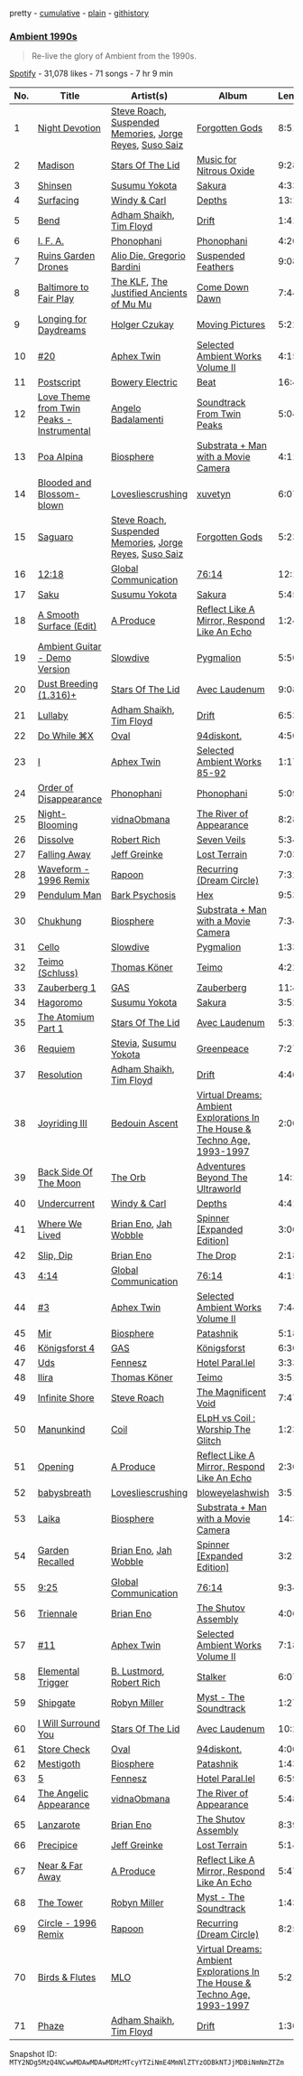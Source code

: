 pretty - [cumulative](/playlists/cumulative/37i9dQZF1DXaJ6UYQLBB2k.md) - [plain](/playlists/plain/37i9dQZF1DXaJ6UYQLBB2k) - [githistory](https://github.githistory.xyz/mackorone/spotify-playlist-archive/blob/main/playlists/plain/37i9dQZF1DXaJ6UYQLBB2k)

### [Ambient 1990s](https://open.spotify.com/playlist/37i9dQZF1DXaJ6UYQLBB2k)

> Re\-live the glory of Ambient from the 1990s.

[Spotify](https://open.spotify.com/user/spotify) - 31,078 likes - 71 songs - 7 hr 9 min

| No. | Title | Artist(s) | Album | Length |
|---|---|---|---|---|
| 1 | [Night Devotion](https://open.spotify.com/track/5elyZ0NvsnePQ2bHzZHbjn) | [Steve Roach](https://open.spotify.com/artist/00gh6kmKYOu8xyorRxQm6a), [Suspended Memories](https://open.spotify.com/artist/7pvTCKClynPrI7oNjbeCw6), [Jorge Reyes](https://open.spotify.com/artist/73lAf1b3vgM25fxLa0oIJV), [Suso Saiz](https://open.spotify.com/artist/5gdvIKIFREcJmy3LV6yhBh) | [Forgotten Gods](https://open.spotify.com/album/5zHP5vjdv8V7bUYKW7w9zW) | 8:51 |
| 2 | [Madison](https://open.spotify.com/track/5Btgc68US7H8c9AWGaWyo5) | [Stars Of The Lid](https://open.spotify.com/artist/36pCa1JHc6hlGbfEmLzJQc) | [Music for Nitrous Oxide](https://open.spotify.com/album/0M1g1pY65GnVJSV7uJs43Y) | 9:28 |
| 3 | [Shinsen](https://open.spotify.com/track/00J8P1V7Vbwyh8QLnvbGAL) | [Susumu Yokota](https://open.spotify.com/artist/3ND5NWoKzlelYDDyWqSQpQ) | [Sakura](https://open.spotify.com/album/2BRedpXNmL3NkN2eutmXZ2) | 4:33 |
| 4 | [Surfacing](https://open.spotify.com/track/6YATWkNk120ofMCau5ePPx) | [Windy & Carl](https://open.spotify.com/artist/6qNSgOBq7aNMSUh1lxUhYq) | [Depths](https://open.spotify.com/album/4N2itOeznvkwIysfQVjGP1) | 13:17 |
| 5 | [Bend](https://open.spotify.com/track/0dOzzRIhaTxeleMjqugYDh) | [Adham Shaikh](https://open.spotify.com/artist/5jYKOT6F4yFRxLripcUnRu), [Tim Floyd](https://open.spotify.com/artist/6kq8fkuEqOfcqZhUHa69KG) | [Drift](https://open.spotify.com/album/1ZP8ZRPWDYfj6aGWtJua11) | 1:41 |
| 6 | [I\. F\. A.](https://open.spotify.com/track/3B9xVOucABB6Jc9KJuD3Ej) | [Phonophani](https://open.spotify.com/artist/5CaaxBjVUCIg3mTwOyfQMW) | [Phonophani](https://open.spotify.com/album/4UJHCHLHkTkZ8JORmO0HYQ) | 4:20 |
| 7 | [Ruins Garden Drones](https://open.spotify.com/track/3qTXozJolSndqd3zNkjxUD) | [Alio Die, Gregorio Bardini](https://open.spotify.com/artist/15TmzWRgHtXeXhhU34nopD) | [Suspended Feathers](https://open.spotify.com/album/05fvIaTslna4FiYqJNR2Et) | 9:08 |
| 8 | [Baltimore to Fair Play](https://open.spotify.com/track/0TJJcRcGvDs7DxAL79bqFN) | [The KLF](https://open.spotify.com/artist/6dYrdRlNZSKaVxYg5IrvCH), [The Justified Ancients of Mu Mu](https://open.spotify.com/artist/623YeFh2bNivR5ZxQcsjjP) | [Come Down Dawn](https://open.spotify.com/album/4fBvkZkBuPyo3k7ZogKFAo) | 7:44 |
| 9 | [Longing for Daydreams](https://open.spotify.com/track/0lPoWjJaNfHm16girMZV7v) | [Holger Czukay](https://open.spotify.com/artist/58nPlJ5CNYu0nGLOuE1Uuk) | [Moving Pictures](https://open.spotify.com/album/2e8sm7FQGeZYHWEUVS5SbY) | 5:22 |
| 10 | [\#20](https://open.spotify.com/track/5IExVHUiRccCWyJ4imu9qD) | [Aphex Twin](https://open.spotify.com/artist/6kBDZFXuLrZgHnvmPu9NsG) | [Selected Ambient Works Volume II](https://open.spotify.com/album/17vHPMmoxN5B8cdhCDeMTe) | 4:15 |
| 11 | [Postscript](https://open.spotify.com/track/3g1hBwztBeoT9dK9w16ENA) | [Bowery Electric](https://open.spotify.com/artist/6a27jEzxHDgONdmADAGcej) | [Beat](https://open.spotify.com/album/6jbGBeBtwD05O0EV9RFjlC) | 16:41 |
| 12 | [Love Theme from Twin Peaks \- Instrumental](https://open.spotify.com/track/6WSB31O8sxrhly3HNfOEzF) | [Angelo Badalamenti](https://open.spotify.com/artist/3Eeb1U0VJTDaFpBHV4DmHl) | [Soundtrack From Twin Peaks](https://open.spotify.com/album/6iGX2bbzKEocRY0HzdQ9zX) | 5:04 |
| 13 | [Poa Alpina](https://open.spotify.com/track/4K4kedXFAuW6gn8iwgGFTw) | [Biosphere](https://open.spotify.com/artist/2rcnAZ6DvORQ365X3zVYpr) | [Substrata + Man with a Movie Camera](https://open.spotify.com/album/5QIf4hNIAksV1uMCXHVkAZ) | 4:11 |
| 14 | [Blooded and Blossom\-blown](https://open.spotify.com/track/15x9WXAz8YHrGfibgsirdN) | [Lovesliescrushing](https://open.spotify.com/artist/06yvjjrPokJGC66DzFfCkF) | [xuvetyn](https://open.spotify.com/album/2LkJyutWxt9P2DKs24kzS0) | 6:07 |
| 15 | [Saguaro](https://open.spotify.com/track/6k9epHaioQVz1PHdgCu3Oj) | [Steve Roach](https://open.spotify.com/artist/00gh6kmKYOu8xyorRxQm6a), [Suspended Memories](https://open.spotify.com/artist/7pvTCKClynPrI7oNjbeCw6), [Jorge Reyes](https://open.spotify.com/artist/73lAf1b3vgM25fxLa0oIJV), [Suso Saiz](https://open.spotify.com/artist/5gdvIKIFREcJmy3LV6yhBh) | [Forgotten Gods](https://open.spotify.com/album/5zHP5vjdv8V7bUYKW7w9zW) | 5:23 |
| 16 | [12:18](https://open.spotify.com/track/4GgIxF4YtxQl8Dj9MJIjOA) | [Global Communication](https://open.spotify.com/artist/6YktolrgGPFMwWrmAgf4hu) | [76:14](https://open.spotify.com/album/4y0wXNP3t9rUv1y58Peuj1) | 12:17 |
| 17 | [Saku](https://open.spotify.com/track/78WANNBMEK80nVGTWFGXyg) | [Susumu Yokota](https://open.spotify.com/artist/3ND5NWoKzlelYDDyWqSQpQ) | [Sakura](https://open.spotify.com/album/2BRedpXNmL3NkN2eutmXZ2) | 5:45 |
| 18 | [A Smooth Surface \(Edit\)](https://open.spotify.com/track/4QcvTUmmzXrr3kwQ30jGeX) | [A Produce](https://open.spotify.com/artist/0BtlYa6Mov8Ike1JmPE1dt) | [Reflect Like A Mirror, Respond Like An Echo](https://open.spotify.com/album/5xecJxSkuzwT2DruccuBIN) | 1:24 |
| 19 | [Ambient Guitar \- Demo Version](https://open.spotify.com/track/7CKZvtrkkUgN6cRJzyYVeg) | [Slowdive](https://open.spotify.com/artist/72X6FHxaShda0XeQw3vbeF) | [Pygmalion](https://open.spotify.com/album/7n7VUw9XFam4zMT7zn99tq) | 5:50 |
| 20 | [Dust Breeding \(1.316\)+](https://open.spotify.com/track/71D54BLSv3OZXQCcCE8iir) | [Stars Of The Lid](https://open.spotify.com/artist/36pCa1JHc6hlGbfEmLzJQc) | [Avec Laudenum](https://open.spotify.com/album/7GAdWrS7xbumDLadbeOAbB) | 9:08 |
| 21 | [Lullaby](https://open.spotify.com/track/4AeNCT0EyQjqpG40qP84sW) | [Adham Shaikh](https://open.spotify.com/artist/5jYKOT6F4yFRxLripcUnRu), [Tim Floyd](https://open.spotify.com/artist/6kq8fkuEqOfcqZhUHa69KG) | [Drift](https://open.spotify.com/album/1ZP8ZRPWDYfj6aGWtJua11) | 6:53 |
| 22 | [Do While ⌘X](https://open.spotify.com/track/16fZFSlV2VIDcY77mVtUMI) | [Oval](https://open.spotify.com/artist/1Yti3CsDazWVjNMXBHx1Af) | [94diskont.](https://open.spotify.com/album/33xUwaoTPJ9aNbCJZEpRol) | 4:50 |
| 23 | [I](https://open.spotify.com/track/2FQviMkaoixlgWuGL4u1EO) | [Aphex Twin](https://open.spotify.com/artist/6kBDZFXuLrZgHnvmPu9NsG) | [Selected Ambient Works 85\-92](https://open.spotify.com/album/7aNclGRxTysfh6z0d8671k) | 1:17 |
| 24 | [Order of Disappearance](https://open.spotify.com/track/2P5sl2JH1eLdWJVdTScoQO) | [Phonophani](https://open.spotify.com/artist/5CaaxBjVUCIg3mTwOyfQMW) | [Phonophani](https://open.spotify.com/album/4UJHCHLHkTkZ8JORmO0HYQ) | 5:09 |
| 25 | [Night\-Blooming](https://open.spotify.com/track/1E3bvx82Sy1im1UyWX1uel) | [vidnaObmana](https://open.spotify.com/artist/2IZOC3H2mKRvJ5F1R34nuR) | [The River of Appearance](https://open.spotify.com/album/6Hv4N99ZepwCn74FU6L4Ie) | 8:28 |
| 26 | [Dissolve](https://open.spotify.com/track/0N6z31hh35VOUNj5QfErzc) | [Robert Rich](https://open.spotify.com/artist/3ux92I3CgfnhgLyYNsXIwZ) | [Seven Veils](https://open.spotify.com/album/7GGfILK990HD9sSLbvRfAD) | 5:34 |
| 27 | [Falling Away](https://open.spotify.com/track/0IFgqqaHpBDTcHFBA43z6G) | [Jeff Greinke](https://open.spotify.com/artist/3g94tTUOoqf4IweFjbAA30) | [Lost Terrain](https://open.spotify.com/album/2ByS4Re6ViTadx6HsPaPx5) | 7:03 |
| 28 | [Waveform \- 1996 Remix](https://open.spotify.com/track/3YfaYTexBvb3O3lqYVcBER) | [Rapoon](https://open.spotify.com/artist/3rZRPN25ZcxuWzcBPgYPYn) | [Recurring \(Dream Circle\)](https://open.spotify.com/album/4zBhwNhgPvprOw2FwawvKZ) | 7:32 |
| 29 | [Pendulum Man](https://open.spotify.com/track/31rWHoaORhEfXqqr6y48Hm) | [Bark Psychosis](https://open.spotify.com/artist/0QwH5InvCwfL4UbYkjP9pi) | [Hex](https://open.spotify.com/album/7j98uMKCZuBQU1SPcrQAxP) | 9:53 |
| 30 | [Chukhung](https://open.spotify.com/track/6bsaqjuk7KIxAU8CNXc26t) | [Biosphere](https://open.spotify.com/artist/2rcnAZ6DvORQ365X3zVYpr) | [Substrata + Man with a Movie Camera](https://open.spotify.com/album/5QIf4hNIAksV1uMCXHVkAZ) | 7:34 |
| 31 | [Cello](https://open.spotify.com/track/2xuMKDZ3RJj0CWpKSReVpm) | [Slowdive](https://open.spotify.com/artist/72X6FHxaShda0XeQw3vbeF) | [Pygmalion](https://open.spotify.com/album/7n7VUw9XFam4zMT7zn99tq) | 1:33 |
| 32 | [Teimo \(Schluss\)](https://open.spotify.com/track/6LYfs6v1boQ62a8NxdXYhX) | [Thomas Köner](https://open.spotify.com/artist/02H68OmCeljWgjoVQVOB1v) | [Teimo](https://open.spotify.com/album/76FkQcJMz7ichnvIUZoYRm) | 4:22 |
| 33 | [Zauberberg 1](https://open.spotify.com/track/5vHTC972zdXqtQLMHHfrxX) | [GAS](https://open.spotify.com/artist/0J8cNhY7V2NoRt9O6uCeUX) | [Zauberberg](https://open.spotify.com/album/3q8NuY6M6Ay1XA34vGpeud) | 11:42 |
| 34 | [Hagoromo](https://open.spotify.com/track/1OAauBqF32EtJHTVsd12Zv) | [Susumu Yokota](https://open.spotify.com/artist/3ND5NWoKzlelYDDyWqSQpQ) | [Sakura](https://open.spotify.com/album/2BRedpXNmL3NkN2eutmXZ2) | 3:52 |
| 35 | [The Atomium Part 1](https://open.spotify.com/track/2uuJ3VKeI5FVV8nPkUD8r8) | [Stars Of The Lid](https://open.spotify.com/artist/36pCa1JHc6hlGbfEmLzJQc) | [Avec Laudenum](https://open.spotify.com/album/7GAdWrS7xbumDLadbeOAbB) | 5:32 |
| 36 | [Requiem](https://open.spotify.com/track/53ePThh79POIkszFoT3Fbj) | [Stevia](https://open.spotify.com/artist/2fA9w9Erri16xX73CJzK2M), [Susumu Yokota](https://open.spotify.com/artist/3ND5NWoKzlelYDDyWqSQpQ) | [Greenpeace](https://open.spotify.com/album/4mAIu3JQTKEmTLq2oiiz8w) | 7:27 |
| 37 | [Resolution](https://open.spotify.com/track/3E3wz4dZ5iG71KQxbEfkmp) | [Adham Shaikh](https://open.spotify.com/artist/5jYKOT6F4yFRxLripcUnRu), [Tim Floyd](https://open.spotify.com/artist/6kq8fkuEqOfcqZhUHa69KG) | [Drift](https://open.spotify.com/album/1ZP8ZRPWDYfj6aGWtJua11) | 4:46 |
| 38 | [Joyriding III](https://open.spotify.com/track/6iArrdSIfnOT7PA7ohxdqZ) | [Bedouin Ascent](https://open.spotify.com/artist/69rm1lAHokysa2NBh4ZwV0) | [Virtual Dreams: Ambient Explorations In The House & Techno Age, 1993\-1997](https://open.spotify.com/album/11GgRVmpjBJNVRPjNPQQTQ) | 2:00 |
| 39 | [Back Side Of The Moon](https://open.spotify.com/track/4gvPbKEQyTZBoX2k7P1MFZ) | [The Orb](https://open.spotify.com/artist/5HAtRoEPUvGSA7ziTGB1cF) | [Adventures Beyond The Ultraworld](https://open.spotify.com/album/3IQGG1m7Pa6DAopVyxGmlL) | 14:14 |
| 40 | [Undercurrent](https://open.spotify.com/track/6Qyy9fqDBBZyl90snerjl0) | [Windy & Carl](https://open.spotify.com/artist/6qNSgOBq7aNMSUh1lxUhYq) | [Depths](https://open.spotify.com/album/4N2itOeznvkwIysfQVjGP1) | 4:41 |
| 41 | [Where We Lived](https://open.spotify.com/track/0LHwhtADY3HcxbZRFJaWQN) | [Brian Eno](https://open.spotify.com/artist/7MSUfLeTdDEoZiJPDSBXgi), [Jah Wobble](https://open.spotify.com/artist/5jhqwsWfRaETrWPWI0Rc7u) | [Spinner \[Expanded Edition\]](https://open.spotify.com/album/7JQTEkhfjqaiQuRl4hYb5W) | 3:00 |
| 42 | [Slip, Dip](https://open.spotify.com/track/2YyXej3Cwztlc8ijBDh5vR) | [Brian Eno](https://open.spotify.com/artist/7MSUfLeTdDEoZiJPDSBXgi) | [The Drop](https://open.spotify.com/album/6Fb5fYghhLgnEniAMICvjA) | 2:18 |
| 43 | [4:14](https://open.spotify.com/track/5snT0KvkN7Ty0oiVyxZMfE) | [Global Communication](https://open.spotify.com/artist/6YktolrgGPFMwWrmAgf4hu) | [76:14](https://open.spotify.com/album/4y0wXNP3t9rUv1y58Peuj1) | 4:15 |
| 44 | [\#3](https://open.spotify.com/track/2Bc4llhjJBW77I552RgA3L) | [Aphex Twin](https://open.spotify.com/artist/6kBDZFXuLrZgHnvmPu9NsG) | [Selected Ambient Works Volume II](https://open.spotify.com/album/17vHPMmoxN5B8cdhCDeMTe) | 7:44 |
| 45 | [Mir](https://open.spotify.com/track/0qelp5P9XttIUN7wyXBM5j) | [Biosphere](https://open.spotify.com/artist/2rcnAZ6DvORQ365X3zVYpr) | [Patashnik](https://open.spotify.com/album/6UUS4WcqqD75JY1v3w83cx) | 5:18 |
| 46 | [Königsforst 4](https://open.spotify.com/track/5MuALdhNK3zg1u8nvrMPv7) | [GAS](https://open.spotify.com/artist/0J8cNhY7V2NoRt9O6uCeUX) | [Königsforst](https://open.spotify.com/album/250sWScTPsQKWAY9s7Oufy) | 6:30 |
| 47 | [Uds](https://open.spotify.com/track/0loEkNLUcvea4FK4yFEtni) | [Fennesz](https://open.spotify.com/artist/2DoQBgPsB9AdmWpIa2hUSz) | [Hotel Paral.lel](https://open.spotify.com/album/1dE84ei4z2SdzcQIbQIfwX) | 3:33 |
| 48 | [Ilira](https://open.spotify.com/track/5I8k4cn0nsOgjgVmifumRd) | [Thomas Köner](https://open.spotify.com/artist/02H68OmCeljWgjoVQVOB1v) | [Teimo](https://open.spotify.com/album/76FkQcJMz7ichnvIUZoYRm) | 3:51 |
| 49 | [Infinite Shore](https://open.spotify.com/track/090bRxSmHfZK0HO0ZjYHfO) | [Steve Roach](https://open.spotify.com/artist/00gh6kmKYOu8xyorRxQm6a) | [The Magnificent Void](https://open.spotify.com/album/3EmLfZQr45Hl2KS72NqDdF) | 7:47 |
| 50 | [Manunkind](https://open.spotify.com/track/1utLWIbiDLl3qzg4qPpEAM) | [Coil](https://open.spotify.com/artist/37KB5e6cGsN1AQAB9Omm1U) | [ELpH vs Coil : Worship The Glitch](https://open.spotify.com/album/7KsfHl2XsX2IRLSi7FF5Pg) | 1:23 |
| 51 | [Opening](https://open.spotify.com/track/7zlQOoectwIdD96oPLDveN) | [A Produce](https://open.spotify.com/artist/0BtlYa6Mov8Ike1JmPE1dt) | [Reflect Like A Mirror, Respond Like An Echo](https://open.spotify.com/album/5xecJxSkuzwT2DruccuBIN) | 2:30 |
| 52 | [babysbreath](https://open.spotify.com/track/7Cwt68khwNZg4yc9enbjsY) | [Lovesliescrushing](https://open.spotify.com/artist/06yvjjrPokJGC66DzFfCkF) | [bloweyelashwish](https://open.spotify.com/album/6BG7NoX84aiRFWseVIS8eA) | 3:51 |
| 53 | [Laika](https://open.spotify.com/track/7zFv2VmCMIQR2S9bTJ5KEY) | [Biosphere](https://open.spotify.com/artist/2rcnAZ6DvORQ365X3zVYpr) | [Substrata + Man with a Movie Camera](https://open.spotify.com/album/5QIf4hNIAksV1uMCXHVkAZ) | 14:34 |
| 54 | [Garden Recalled](https://open.spotify.com/track/2pGkBtX5wp67XM8RqU77ar) | [Brian Eno](https://open.spotify.com/artist/7MSUfLeTdDEoZiJPDSBXgi), [Jah Wobble](https://open.spotify.com/artist/5jhqwsWfRaETrWPWI0Rc7u) | [Spinner \[Expanded Edition\]](https://open.spotify.com/album/7JQTEkhfjqaiQuRl4hYb5W) | 3:21 |
| 55 | [9:25](https://open.spotify.com/track/3CJdVCB0MjIzJWWebjxRQQ) | [Global Communication](https://open.spotify.com/artist/6YktolrgGPFMwWrmAgf4hu) | [76:14](https://open.spotify.com/album/4y0wXNP3t9rUv1y58Peuj1) | 9:34 |
| 56 | [Triennale](https://open.spotify.com/track/1TpfK6G0X5muasT0eQsipa) | [Brian Eno](https://open.spotify.com/artist/7MSUfLeTdDEoZiJPDSBXgi) | [The Shutov Assembly](https://open.spotify.com/album/24tydQEhQTIlAaGNk9LrPv) | 4:06 |
| 57 | [\#11](https://open.spotify.com/track/00rqHqrLS3ZZCqRLsMSPXs) | [Aphex Twin](https://open.spotify.com/artist/6kBDZFXuLrZgHnvmPu9NsG) | [Selected Ambient Works Volume II](https://open.spotify.com/album/17vHPMmoxN5B8cdhCDeMTe) | 7:18 |
| 58 | [Elemental Trigger](https://open.spotify.com/track/0DiCvcIVLY6QFywmplnFM6) | [B\. Lustmord](https://open.spotify.com/artist/017eqDZ4BqpQBzNvrs9TJJ), [Robert Rich](https://open.spotify.com/artist/3ux92I3CgfnhgLyYNsXIwZ) | [Stalker](https://open.spotify.com/album/5ahSHZWxt6rDEqBc3oF3Eh) | 6:07 |
| 59 | [Shipgate](https://open.spotify.com/track/46H94greW63poe7V2ixSsx) | [Robyn Miller](https://open.spotify.com/artist/70EWCtKhQhtClb7NWQlm0d) | [Myst \- The Soundtrack](https://open.spotify.com/album/0dcBg1wM67TIXy4d2uHfgT) | 1:27 |
| 60 | [I Will Surround You](https://open.spotify.com/track/76DQ5r3uWTAavWmTOmSWoL) | [Stars Of The Lid](https://open.spotify.com/artist/36pCa1JHc6hlGbfEmLzJQc) | [Avec Laudenum](https://open.spotify.com/album/7GAdWrS7xbumDLadbeOAbB) | 10:28 |
| 61 | [Store Check](https://open.spotify.com/track/7c0T2g54R3Ig28W57TCXKy) | [Oval](https://open.spotify.com/artist/1Yti3CsDazWVjNMXBHx1Af) | [94diskont.](https://open.spotify.com/album/33xUwaoTPJ9aNbCJZEpRol) | 4:00 |
| 62 | [Mestigoth](https://open.spotify.com/track/3CAZVIDUo5qfbaAJZ664F5) | [Biosphere](https://open.spotify.com/artist/2rcnAZ6DvORQ365X3zVYpr) | [Patashnik](https://open.spotify.com/album/6UUS4WcqqD75JY1v3w83cx) | 1:43 |
| 63 | [5](https://open.spotify.com/track/31Fh0P3RuBgqr4Q98fySA5) | [Fennesz](https://open.spotify.com/artist/2DoQBgPsB9AdmWpIa2hUSz) | [Hotel Paral.lel](https://open.spotify.com/album/1dE84ei4z2SdzcQIbQIfwX) | 6:59 |
| 64 | [The Angelic Appearance](https://open.spotify.com/track/0Fs2CWurShoStSr7mDVYT0) | [vidnaObmana](https://open.spotify.com/artist/2IZOC3H2mKRvJ5F1R34nuR) | [The River of Appearance](https://open.spotify.com/album/6Hv4N99ZepwCn74FU6L4Ie) | 5:48 |
| 65 | [Lanzarote](https://open.spotify.com/track/328Dtn2EjoTCPuULdZGmod) | [Brian Eno](https://open.spotify.com/artist/7MSUfLeTdDEoZiJPDSBXgi) | [The Shutov Assembly](https://open.spotify.com/album/24tydQEhQTIlAaGNk9LrPv) | 8:39 |
| 66 | [Precipice](https://open.spotify.com/track/4oTeGVTZhMgn1ZwuJzroOu) | [Jeff Greinke](https://open.spotify.com/artist/3g94tTUOoqf4IweFjbAA30) | [Lost Terrain](https://open.spotify.com/album/2ByS4Re6ViTadx6HsPaPx5) | 5:14 |
| 67 | [Near & Far Away](https://open.spotify.com/track/3B6Wm7UhJ7tmydqpdI4jod) | [A Produce](https://open.spotify.com/artist/0BtlYa6Mov8Ike1JmPE1dt) | [Reflect Like A Mirror, Respond Like An Echo](https://open.spotify.com/album/5xecJxSkuzwT2DruccuBIN) | 5:47 |
| 68 | [The Tower](https://open.spotify.com/track/2Ew9aqhpxnNLxZgLdgdoki) | [Robyn Miller](https://open.spotify.com/artist/70EWCtKhQhtClb7NWQlm0d) | [Myst \- The Soundtrack](https://open.spotify.com/album/0dcBg1wM67TIXy4d2uHfgT) | 1:43 |
| 69 | [Circle \- 1996 Remix](https://open.spotify.com/track/1RNDTmjsiekXqaOJejZaFb) | [Rapoon](https://open.spotify.com/artist/3rZRPN25ZcxuWzcBPgYPYn) | [Recurring \(Dream Circle\)](https://open.spotify.com/album/4zBhwNhgPvprOw2FwawvKZ) | 8:25 |
| 70 | [Birds & Flutes](https://open.spotify.com/track/7usiMIQ4471lFXmVsUworT) | [MLO](https://open.spotify.com/artist/5tdfcn1EwWqTKoxHyv9G6g) | [Virtual Dreams: Ambient Explorations In The House & Techno Age, 1993\-1997](https://open.spotify.com/album/11GgRVmpjBJNVRPjNPQQTQ) | 5:21 |
| 71 | [Phaze](https://open.spotify.com/track/6BA4U2AJ2So49LRolXPuLI) | [Adham Shaikh](https://open.spotify.com/artist/5jYKOT6F4yFRxLripcUnRu), [Tim Floyd](https://open.spotify.com/artist/6kq8fkuEqOfcqZhUHa69KG) | [Drift](https://open.spotify.com/album/1ZP8ZRPWDYfj6aGWtJua11) | 1:30 |

Snapshot ID: `MTY2NDg5MzQ4NCwwMDAwMDAwMDMzMTcyYTZiNmE4MmNlZTYzODBkNTJjMDBiNmNmZTZm`
